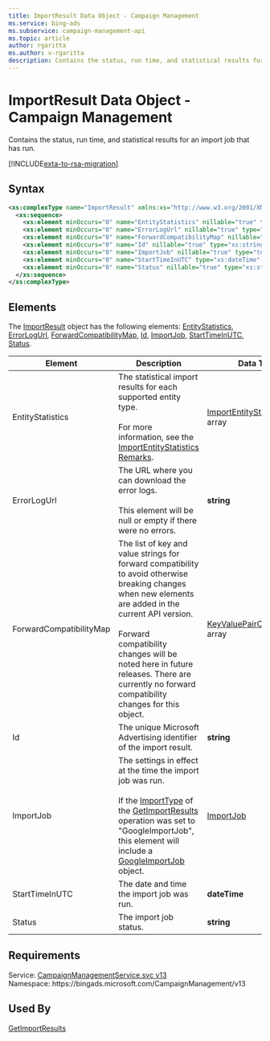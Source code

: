 ```yaml
---
title: ImportResult Data Object - Campaign Management
ms.service: bing-ads
ms.subservice: campaign-management-api
ms.topic: article
author: rgaritta
ms.author: v-rgaritta
description: Contains the status, run time, and statistical results for an import job that has run.
---
```

# ImportResult Data Object - Campaign Management
Contains the status, run time, and statistical results for an import job that has run.

[!INCLUDE[exta-to-rsa-migration](../../scripts/includes/exta-rsa-migration-import.md)]

## Syntax
```xml
<xs:complexType name="ImportResult" xmlns:xs="http://www.w3.org/2001/XMLSchema">
  <xs:sequence>
    <xs:element minOccurs="0" name="EntityStatistics" nillable="true" type="tns:ArrayOfImportEntityStatistics" />
    <xs:element minOccurs="0" name="ErrorLogUrl" nillable="true" type="xs:string" />
    <xs:element minOccurs="0" name="ForwardCompatibilityMap" nillable="true" type="q128:ArrayOfKeyValuePairOfstringstring" xmlns:q128="http://schemas.datacontract.org/2004/07/System.Collections.Generic" />
    <xs:element minOccurs="0" name="Id" nillable="true" type="xs:string" />
    <xs:element minOccurs="0" name="ImportJob" nillable="true" type="tns:ImportJob" />
    <xs:element minOccurs="0" name="StartTimeInUTC" type="xs:dateTime" />
    <xs:element minOccurs="0" name="Status" nillable="true" type="xs:string" />
  </xs:sequence>
</xs:complexType>
```

## <a name="elements"></a>Elements

The [ImportResult](importresult.md) object has the following elements: [EntityStatistics](#entitystatistics), [ErrorLogUrl](#errorlogurl), [ForwardCompatibilityMap](#forwardcompatibilitymap), [Id](#id), [ImportJob](#importjob), [StartTimeInUTC](#starttimeinutc), [Status](#status).

|Element|Description|Data Type|
|-----------|---------------|-------------|
|<a name="entitystatistics"></a>EntityStatistics|The statistical import results for each supported entity type.<br/><br/>For more information, see the [ImportEntityStatistics Remarks](importentitystatistics.md#remarks).|[ImportEntityStatistics](importentitystatistics.md) array|
|<a name="errorlogurl"></a>ErrorLogUrl|The URL where you can download the error logs.<br/><br/>This element will be null or empty if there were no errors.|**string**|
|<a name="forwardcompatibilitymap"></a>ForwardCompatibilityMap|The list of key and value strings for forward compatibility to avoid otherwise breaking changes when new elements are added in the current API version.<br/><br/>Forward compatibility changes will be noted here in future releases. There are currently no forward compatibility changes for this object.|[KeyValuePairOfstringstring](keyvaluepairofstringstring.md) array|
|<a name="id"></a>Id|The unique Microsoft Advertising identifier of the import result.|**string**|
|<a name="importjob"></a>ImportJob|The settings in effect at the time the import job was run.<br/><br/>If the [ImportType](getimportresults.md#importtype) of the [GetImportResults](getimportresults.md) operation was set to "GoogleImportJob", this element will include a [GoogleImportJob](googleimportjob.md) object.|[ImportJob](importjob.md)|
|<a name="starttimeinutc"></a>StartTimeInUTC|The date and time the import job was run.|**dateTime**|
|<a name="status"></a>Status|The import job status.|**string**|

## Requirements
Service: [CampaignManagementService.svc v13](https://campaign.api.bingads.microsoft.com/Api/Advertiser/CampaignManagement/v13/CampaignManagementService.svc)  
Namespace: https\://bingads.microsoft.com/CampaignManagement/v13  

## Used By
[GetImportResults](getimportresults.md)  
